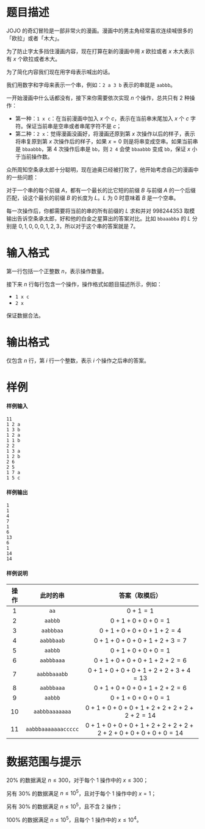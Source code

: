 
# 题目描述

JOJO 的奇幻冒险是一部非常火的漫画。漫画中的男主角经常喜欢连续喊很多的「欧拉」或者「木大」。

为了防止字太多挡住漫画内容，现在打算在新的漫画中用 $x$ 欧拉或者 $x$ 木大表示有 $x$ 个欧拉或者木大。

为了简化内容我们现在用字母表示喊出的话。

我们用数字和字母来表示一个串，例如：`2 a 3 b` 表示的串就是 `aabbb`。

一开始漫画中什么话都没有，接下来你需要依次实现 $n$ 个操作，总共只有 $2$ 种操作：
- 第一种：`1 x c`：在当前漫画中加入 $x$ 个 $c$，表示在当前串末尾加入 $x$ 个 $c$ 字符。保证当前串是空串或者串尾字符不是 $c$；
- 第二种：`2 x`：觉得漫画没画好，将漫画还原到第 $x$ 次操作以后的样子，表示将串复原到第 $x$ 次操作后的样子，如果 $x=0$ 则是将串变成空串。如果当前串是 `bbaabbb`，第 $4$ 次操作后串是 `bb`，则 `2 4` 会使 `bbaabbb` 变成 `bb`，保证 $x$ 小于当前操作数。

众所周知空条承太郎十分聪明，现在迪奥已经被打败了，他开始考虑自己的漫画中的一些问题：

对于一个串的每个前缀 $A$，都有一个最长的比它短的前缀 $B$ 与前缀 $A$ 的一个后缀匹配，设这个最长的前缀 $B$ 的长度为 $L$。$L$ 为 $0$ 时意味着  $B$ 是一个空串。

每一次操作后，你都需要将当前的串的所有前缀的 $L$ 求和并对 $998244353$ 取模输出告诉空条承太郎，好和他的白金之星算出的答案对比。比如 `bbaaabba` 的 $L$ 分别是 $0, 1, 0, 0, 0, 1, 2, 3$，所以对于这个串的答案就是 $7$。

# 输入格式

第一行包括一个正整数 $n$，表示操作数量。

接下来 $n$ 行每行包含一个操作，操作格式如题目描述所示，例如：
- `1 x c`
- `2 x`

保证数据合法。

# 输出格式

仅包含 $n$ 行，第 $i$ 行一个整数，表示 $i$ 个操作之后串的答案。

# 样例

#### 样例输入
```plain
11
1 2 a
1 3 b
1 2 a
1 1 b
2 2
1 3 a
1 2 b
2 6
2 5
1 7 a
1 5 c
```
#### 样例输出
```plain
1
1
4
7
1
6
13
6
1
14
14
```
#### 样例说明
| 操作 |      此时的串       |             答案（取模后）             |
| :--: | :-----------------: | :------------------------------------: |
| $1$  |        `aa`         |                $0+1=1$                 |
| $2$  |       `aabbb`       |             $0+1+0+0+0=1$              |
| $3$  |      `aabbbaa`      |           $0+1+0+0+0+1+2=4$            |
| $4$  |     `aabbbaab`      |          $0+1+0+0+0+1+2+3=7$           |
| $5$  |       `aabbb`       |             $0+1+0+0+0=1$              |
| $6$  |     `aabbbaaa`      |          $0+1+0+0+0+1+2+2=6$           |
| $7$  |    `aabbbaaabb`     |        $0+1+0+0+0+1+2+2+3+4=13$        |
| $8$  |     `aabbbaaa`      |          $0+1+0+0+0+1+2+2=6$           |
| $9$  |       `aabbb`       |             $0+1+0+0+0=1$              |
| $10$ |   `aabbbaaaaaaa`    |      $0+1+0+0+0+1+2+2+2+2+2+2=14$      |
| $11$ | `aabbbaaaaaaaccccc` | $0+1+0+0+0+1+2+2+2+2+2+2+0+0+0+0+0=14$ |



# 数据范围与提示

$20\%$ 的数据满足 $n\le 300$，对于每个 $1$ 操作中的 $x\le 300$；

另有 $30\%$ 的数据满足 $n\le 10^5$，且对于每个 $1$ 操作中的 $x=1$；

另有 $30\%$ 的数据满足 $n\le 10^5$，且不含 $2$ 操作；

$100\%$ 的数据满足 $n\le 10^5$，且每个 $1$ 操作中的 $x\le 10^4$。

